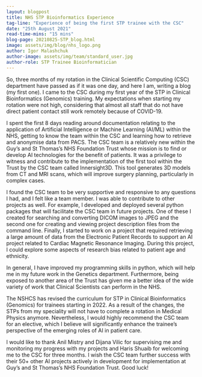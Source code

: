 ```yaml
---
layout: blogpost
title: NHS STP Bioinformatics Experience
tag-line: "Experience of being the first STP trainee with the CSC"
date: "25th August 2021"
read-time-mins: "15 mins"
blog-page: 20210825-STP_blog.html
image: assets/img/blog/nhs_logo.png
author: Igor Malashchuk
author-image: assets/img/team/standard_user.jpg
author-role: STP Trainee Bioinformatician
---
```


So, three months of my rotation in the Clinical Scientific Computing (CSC) department have passed as if it was one day,
and here I am, writing a blog (my first one). I came to the CSC during my first year of the STP in Clinical
Bioinformatics (Genomics) training. My expectations when starting my rotation were not high, considering that almost 
all staff that do not have direct patient contact still work remotely because of COVID-19. 

I spent the first 8 days reading around documentation relating to the application of Artificial Intelligence or Machine
Learning (AI/ML) within the NHS, getting to know the team within the CSC and learning how to retrieve and anonymise 
data from PACS. The CSC team is a relatively new within the Guy’s and St Thomas’s NHS Foundation Trust whose mission 
is to find or develop AI technologies for the benefit of patients. It was a privilege to witness and contribute to the 
implementation of the first tool within the Trust by the CSC team called Innersight3D. This tool generates 3D models 
from CT and MRI scans, which will improve surgery planning, particularly in complex cases.  

I found the CSC team to be very supportive and responsive to any questions I had, and I felt like a team member. I was 
able to contribute to other projects as well. For example, I developed and deployed several python packages that will 
facilitate the CSC team in future projects. One of these I created for searching and converting DICOM images to JPEG 
and the second one for creating and viewing project description files from the command line. Finally, I started to 
work on a project that required retrieving a large amount of data from the Electronic Patient Records to support an 
AI project related to Cardiac Magnetic Resonance Imaging. During this project, I could explore some aspects of research 
bias related to patient age and ethnicity. <br>

In general, I have improved my programming skills in python, which will help me in my future work in the Genetics 
department. Furthermore, being exposed to another area of the Trust has given me a better idea of the wide variety of
work that Clinical Scientists can perform in the NHS.

The NSHCS has revised the curriculum for STP in Clinical Bioinformatics (Genomics) for trainees starting in 2022. As 
a result of the changes, the STPs from my speciality will not have to complete a rotation in Medical Physics anymore.
Nevertheless, I would highly recommend the CSC team for an elective, which I believe will significantly enhance the 
trainee’s perspective of the emerging roles of AI in patient care. 

I would like to thank Anil Mistry and Dijana Vilic for supervising me and monitoring my progress with my projects and 
Haris Shuaib for welcoming me to the CSC for three months. I wish the CSC team further success with their 50+ other 
AI projects actively in development for implementation at Guy’s and St Thomas’s NHS Foundation Trust. Good luck!